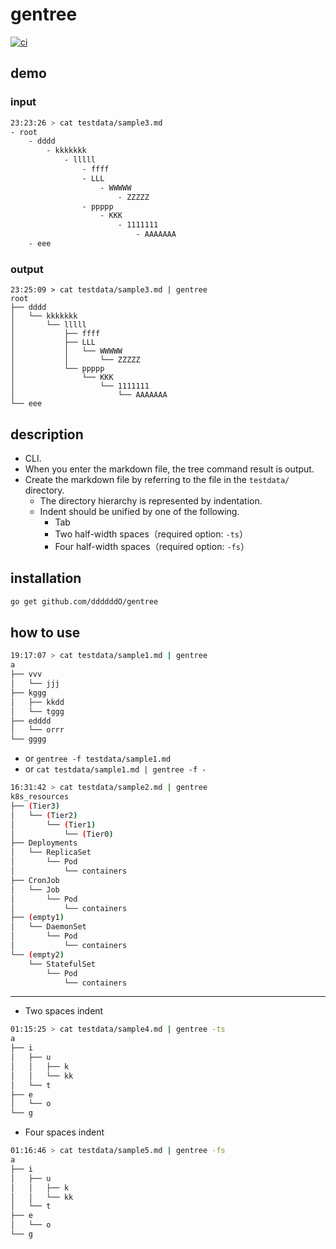 # gentree

[![ci](https://github.com/ddddddO/gentree/actions/workflows/ci.yaml/badge.svg)](https://github.com/ddddddO/gentree/actions/workflows/ci.yaml)


## demo

### input

```sh
23:23:26 > cat testdata/sample3.md
- root
	- dddd
		- kkkkkkk
			- lllll
				- ffff
				- LLL
					- WWWWW
						- ZZZZZ
				- ppppp
					- KKK
						- 1111111
							- AAAAAAA
	- eee
```

### output

```
23:25:09 > cat testdata/sample3.md | gentree
root
├── dddd
│   └── kkkkkkk
│       └── lllll
│           ├── ffff
│           ├── LLL
│           │   └── WWWWW
│           │       └── ZZZZZ
│           └── ppppp
│               └── KKK
│                   └── 1111111
│                       └── AAAAAAA
└── eee
```



## description
- CLI.
- When you enter the markdown file, the tree command result is output.
- Create the markdown file by referring to the file in the `testdata/` directory.
    - The directory hierarchy is represented by indentation.
    - Indent should be unified by one of the following.
        - Tab
        - Two half-width spaces（required option: `-ts`）
        - Four half-width spaces（required option: `-fs`）

## installation
```sh
go get github.com/ddddddO/gentree
```

## how to use

```sh
19:17:07 > cat testdata/sample1.md | gentree
a
├── vvv
│   └── jjj
├── kggg
│   ├── kkdd
│   └── tggg
├── edddd
│   └── orrr
└── gggg
```

- or `gentree -f testdata/sample1.md`<br>
- or `cat testdata/sample1.md | gentree -f -`

```sh
16:31:42 > cat testdata/sample2.md | gentree
k8s_resources
├── (Tier3)
│   └── (Tier2)
│       └── (Tier1)
│           └── (Tier0)
├── Deployments
│   └── ReplicaSet
│       └── Pod
│           └── containers
├── CronJob
│   └── Job
│       └── Pod
│           └── containers
├── (empty1)
│   └── DaemonSet
│       └── Pod
│           └── containers
└── (empty2)
    └── StatefulSet
        └── Pod
            └── containers
```

---
- Two spaces indent

```sh
01:15:25 > cat testdata/sample4.md | gentree -ts
a
├── i
│   ├── u
│   │   ├── k
│   │   └── kk
│   └── t
├── e
│   └── o
└── g
```

- Four spaces indent

```sh
01:16:46 > cat testdata/sample5.md | gentree -fs
a
├── i
│   ├── u
│   │   ├── k
│   │   └── kk
│   └── t
├── e
│   └── o
└── g
```
